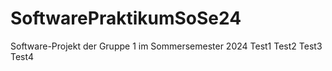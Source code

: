 # SoftwarePraktikumSoSe24

Software-Projekt der Gruppe 1 im Sommersemester 2024
Test1
Test2
Test3
Test4

